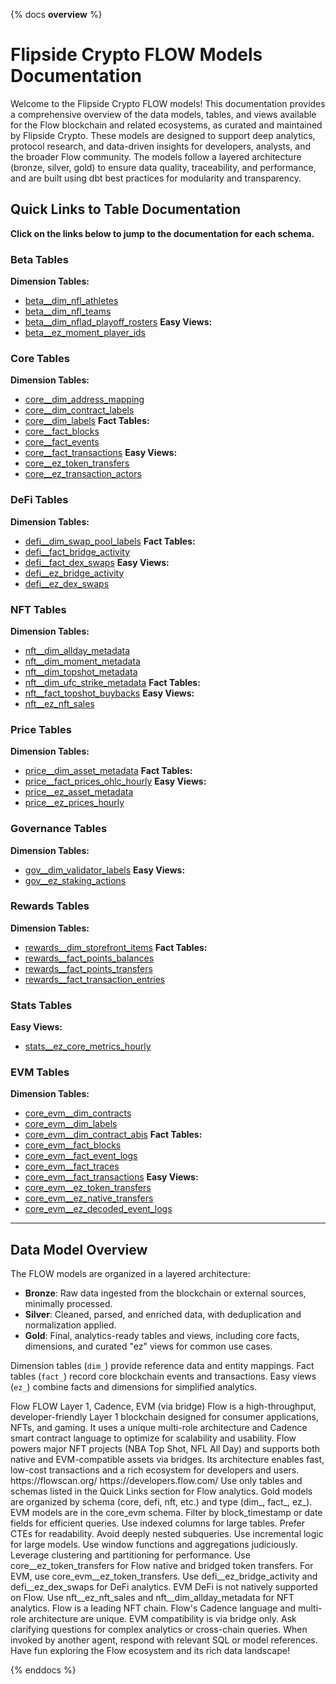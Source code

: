 {% docs __overview__ %}

# Flipside Crypto FLOW Models Documentation

Welcome to the Flipside Crypto FLOW models! This documentation provides a comprehensive overview of the data models, tables, and views available for the Flow blockchain and related ecosystems, as curated and maintained by Flipside Crypto. These models are designed to support deep analytics, protocol research, and data-driven insights for developers, analysts, and the broader Flow community. The models follow a layered architecture (bronze, silver, gold) to ensure data quality, traceability, and performance, and are built using dbt best practices for modularity and transparency.

## **Quick Links to Table Documentation**

**Click on the links below to jump to the documentation for each schema.**

### Beta Tables
**Dimension Tables:**
- [beta__dim_nfl_athletes](#!/model/model.flow_models.beta__dim_nfl_athletes)
- [beta__dim_nfl_teams](#!/model/model.flow_models.beta__dim_nfl_teams)
- [beta__dim_nflad_playoff_rosters](#!/model/model.flow_models.beta__dim_nflad_playoff_rosters)
**Easy Views:**
- [beta__ez_moment_player_ids](#!/model/model.flow_models.beta__ez_moment_player_ids)

### Core Tables
**Dimension Tables:**
- [core__dim_address_mapping](#!/model/model.flow_models.core__dim_address_mapping)
- [core__dim_contract_labels](#!/model/model.flow_models.core__dim_contract_labels)
- [core__dim_labels](#!/model/model.flow_models.core__dim_labels)
**Fact Tables:**
- [core__fact_blocks](#!/model/model.flow_models.core__fact_blocks)
- [core__fact_events](#!/model/model.flow_models.core__fact_events)
- [core__fact_transactions](#!/model/model.flow_models.core__fact_transactions)
**Easy Views:**
- [core__ez_token_transfers](#!/model/model.flow_models.core__ez_token_transfers)
- [core__ez_transaction_actors](#!/model/model.flow_models.core__ez_transaction_actors)

### DeFi Tables
**Dimension Tables:**
- [defi__dim_swap_pool_labels](#!/model/model.flow_models.defi__dim_swap_pool_labels)
**Fact Tables:**
- [defi__fact_bridge_activity](#!/model/model.flow_models.defi__fact_bridge_activity)
- [defi__fact_dex_swaps](#!/model/model.flow_models.defi__fact_dex_swaps)
**Easy Views:**
- [defi__ez_bridge_activity](#!/model/model.flow_models.defi__ez_bridge_activity)
- [defi__ez_dex_swaps](#!/model/model.flow_models.defi__ez_dex_swaps)

### NFT Tables
**Dimension Tables:**
- [nft__dim_allday_metadata](#!/model/model.flow_models.nft__dim_allday_metadata)
- [nft__dim_moment_metadata](#!/model/model.flow_models.nft__dim_moment_metadata)
- [nft__dim_topshot_metadata](#!/model/model.flow_models.nft__dim_topshot_metadata)
- [nft__dim_ufc_strike_metadata](#!/model/model.flow_models.nft__dim_ufc_strike_metadata)
**Fact Tables:**
- [nft__fact_topshot_buybacks](#!/model/model.flow_models.nft__fact_topshot_buybacks)
**Easy Views:**
- [nft__ez_nft_sales](#!/model/model.flow_models.nft__ez_nft_sales)

### Price Tables
**Dimension Tables:**
- [price__dim_asset_metadata](#!/model/model.flow_models.price__dim_asset_metadata)
**Fact Tables:**
- [price__fact_prices_ohlc_hourly](#!/model/model.flow_models.price__fact_prices_ohlc_hourly)
**Easy Views:**
- [price__ez_asset_metadata](#!/model/model.flow_models.price__ez_asset_metadata)
- [price__ez_prices_hourly](#!/model/model.flow_models.price__ez_prices_hourly)

### Governance Tables
**Dimension Tables:**
- [gov__dim_validator_labels](#!/model/model.flow_models.gov__dim_validator_labels)
**Easy Views:**
- [gov__ez_staking_actions](#!/model/model.flow_models.gov__ez_staking_actions)

### Rewards Tables
**Dimension Tables:**
- [rewards__dim_storefront_items](#!/model/model.flow_models.rewards__dim_storefront_items)
**Fact Tables:**
- [rewards__fact_points_balances](#!/model/model.flow_models.rewards__fact_points_balances)
- [rewards__fact_points_transfers](#!/model/model.flow_models.rewards__fact_points_transfers)
- [rewards__fact_transaction_entries](#!/model/model.flow_models.rewards__fact_transaction_entries)

### Stats Tables
**Easy Views:**
- [stats__ez_core_metrics_hourly](#!/model/model.flow_models.stats__ez_core_metrics_hourly)

### EVM Tables
**Dimension Tables:**
- [core_evm__dim_contracts](#!/model/model.flow_models.core_evm__dim_contracts)
- [core_evm__dim_labels](#!/model/model.flow_models.core_evm__dim_labels)
- [core_evm__dim_contract_abis](#!/model/model.flow_models.core_evm__dim_contract_abis)
**Fact Tables:**
- [core_evm__fact_blocks](#!/model/model.flow_models.core_evm__fact_blocks)
- [core_evm__fact_event_logs](#!/model/model.flow_models.core_evm__fact_event_logs)
- [core_evm__fact_traces](#!/model/model.flow_models.core_evm__fact_traces)
- [core_evm__fact_transactions](#!/model/model.flow_models.core_evm__fact_transactions)
**Easy Views:**
- [core_evm__ez_token_transfers](#!/model/model.flow_models.core_evm__ez_token_transfers)
- [core_evm__ez_native_transfers](#!/model/model.flow_models.core_evm__ez_native_transfers)
- [core_evm__ez_decoded_event_logs](#!/model/model.flow_models.core_evm__ez_decoded_event_logs)

---

## Data Model Overview

The FLOW models are organized in a layered architecture:
- **Bronze**: Raw data ingested from the blockchain or external sources, minimally processed.
- **Silver**: Cleaned, parsed, and enriched data, with deduplication and normalization applied.
- **Gold**: Final, analytics-ready tables and views, including core facts, dimensions, and curated "ez" views for common use cases.

Dimension tables (`dim_`) provide reference data and entity mappings. Fact tables (`fact_`) record core blockchain events and transactions. Easy views (`ez_`) combine facts and dimensions for simplified analytics.

<llm>
<blockchain>Flow</blockchain>
<aliases>FLOW</aliases>
<ecosystem>Layer 1, Cadence, EVM (via bridge)</ecosystem>
<description>Flow is a high-throughput, developer-friendly Layer 1 blockchain designed for consumer applications, NFTs, and gaming. It uses a unique multi-role architecture and Cadence smart contract language to optimize for scalability and usability. Flow powers major NFT projects (NBA Top Shot, NFL All Day) and supports both native and EVM-compatible assets via bridges. Its architecture enables fast, low-cost transactions and a rich ecosystem for developers and users.</description>
<external_resources>
    <block_scanner>https://flowscan.org/</block_scanner>
    <developer_documentation>https://developers.flow.com/</developer_documentation>
</external_resources>
<expert>
  <constraints>
    <table_availability>
      Use only tables and schemas listed in the Quick Links section for Flow analytics.
    </table_availability>
    <schema_structure>
      Gold models are organized by schema (core, defi, nft, etc.) and type (dim_, fact_, ez_). EVM models are in the core_evm schema.
    </schema_structure>
  </constraints>
  <optimization>
    <performance_filters>
      Filter by block_timestamp or date fields for efficient queries. Use indexed columns for large tables.
    </performance_filters>
    <query_structure>
      Prefer CTEs for readability. Avoid deeply nested subqueries. Use incremental logic for large models.
    </query_structure>
    <implementation_guidance>
      Use window functions and aggregations judiciously. Leverage clustering and partitioning for performance.
    </implementation_guidance>
  </optimization>
  <domain_mapping>
    <token_operations>
      Use core__ez_token_transfers for Flow native and bridged token transfers. For EVM, use core_evm__ez_token_transfers.
    </token_operations>
    <defi_analysis>
      Use defi__ez_bridge_activity and defi__ez_dex_swaps for DeFi analytics. EVM DeFi is not natively supported on Flow.
    </defi_analysis>
    <nft_analysis>
      Use nft__ez_nft_sales and nft__dim_allday_metadata for NFT analytics. Flow is a leading NFT chain.
    </nft_analysis>
    <specialized_features>
      Flow's Cadence language and multi-role architecture are unique. EVM compatibility is via bridge only.
    </specialized_features>
  </domain_mapping>
  <interaction_modes>
    <direct_user>
      Ask clarifying questions for complex analytics or cross-chain queries.
    </direct_user>
    <agent_invocation>
      When invoked by another agent, respond with relevant SQL or model references.
    </agent_invocation>
  </interaction_modes>
  <engagement>
    <exploration_tone>
      Have fun exploring the Flow ecosystem and its rich data landscape!
    </exploration_tone>
  </engagement>
</expert>
</llm>

{% enddocs %}
